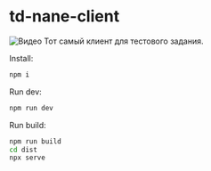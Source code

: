 # td-nane-client

![Видео]("https://i.gyazo.com/2406133a07b27d0241436e16afa4c99c.mp4"/GIF)
Тот самый клиент для тестового задания.

Install:
```bash
npm i
```

Run dev:
```bash
npm run dev
```

Run build:
```bash
npm run build
cd dist
npx serve
```
